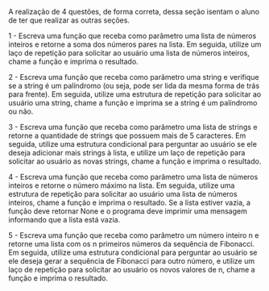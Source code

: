A realização de 4 questões, de forma correta, dessa seção isentam o aluno de ter que realizar as outras seções.


1 - Escreva uma função que receba como parâmetro uma lista de números inteiros e retorne a soma dos números pares na lista. Em seguida, utilize um laço de repetição para solicitar ao usuário uma lista de números inteiros, chame a função e imprima o resultado.

2 - Escreva uma função que receba como parâmetro uma string e verifique se a string é um palíndromo (ou seja, pode ser lida da mesma forma de trás para frente). Em seguida, utilize uma estrutura de repetição para solicitar ao usuário uma string, chame a função e imprima se a string é um palíndromo ou não.

3 - Escreva uma função que receba como parâmetro uma lista de strings e retorne a quantidade de strings que possuem mais de 5 caracteres. Em seguida, utilize uma estrutura condicional para perguntar ao usuário se ele deseja adicionar mais strings à lista, e utilize um laço de repetição para solicitar ao usuário as novas strings, chame a função e imprima o resultado.

4 - Escreva uma função que receba como parâmetro uma lista de números inteiros e retorne o número máximo na lista. Em seguida, utilize uma estrutura de repetição para solicitar ao usuário uma lista de números inteiros, chame a função e imprima o resultado. Se a lista estiver vazia, a função deve retornar None e o programa deve imprimir uma mensagem informando que a lista está vazia.

5 - Escreva uma função que receba como parâmetro um número inteiro n e retorne uma lista com os n primeiros números da sequência de Fibonacci. Em seguida, utilize uma estrutura condicional para perguntar ao usuário se ele deseja gerar a sequência de Fibonacci para outro número, e utilize um laço de repetição para solicitar ao usuário os novos valores de n, chame a função e imprima o resultado.

